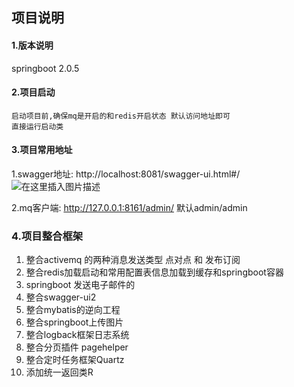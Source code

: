 ## 项目说明

#### 1.版本说明
springboot 2.0.5

#### 2.项目启动
    启动项目前,确保mq是开启的和redis开启状态 默认访问地址即可
    直接运行启动类
    
#### 3.项目常用地址
1.swagger地址: http://localhost:8081/swagger-ui.html#/
![在这里插入图片描述](https://img-blog.csdnimg.cn/20200602194521698.png?x-oss-process=image/watermark,type_ZmFuZ3poZW5naGVpdGk,shadow_1,text_aHR0cHM6Ly9ibG9nLmNzZG4ubmV0L0NvcmV5WHV1,size_5,color_FFFFFF,t_10)
        
2.mq客户端:    http://127.0.0.1:8161/admin/
默认admin/admin   

### 4.项目整合框架
1. 整合activemq 的两种消息发送类型 点对点 和 发布订阅
2. 整合redis加载启动和常用配置表信息加载到缓存和springboot容器
3. springboot 发送电子邮件的
4. 整合swagger-ui2
3. 整合mybatis的逆向工程
4. 整合springboot上传图片
5. 整合logback框架日志系统
6. 整合分页插件 pagehelper
7. 整合定时任务框架Quartz
8. 添加统一返回类R
   
     

